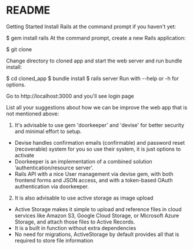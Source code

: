 # README

Getting Started
Install Rails at the command prompt if you haven't yet:

$ gem install rails
At the command prompt, create a new Rails application:

$ git clone

Change directory to cloned app and start the web server and run bundle install:

 $ cd cloned_app
 $ bundle install
 $ rails server
Run with --help or -h for options.

Go to http://localhost:3000 and you'll see login page

List all your suggestions about how we can be improve the web app that is not mentioned above:
1. It's advisable to use gem 'doorkeeper' and 'devise' for better security and minimal effort to setup.

- Devise handles confirmation emails (confirmable) and password reset (recoverable) system for you so use their system, it is just options to activate
- Doorkeeper is an implementation of a combined solution ’authentication/resource server’.
- Rails API with a nice User management via devise gem, with both frontend forms and JSON access, and with a token-based OAuth authentication via doorkeeper.

2. It is also advisable to use active storage as image upload

- Active Storage makes it simple to upload and reference files in cloud services like Amazon S3, Google Cloud Storage, or Microsoft Azure Storage, and attach those files to Active Records.
- It is a built in function without extra dependencies
- No need for migrations, ActiveStorage by default provides all that is required to store file information
